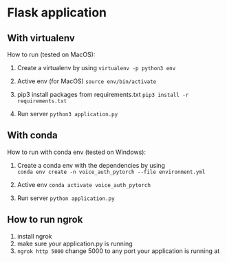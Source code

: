 # Flask application

## With virtualenv
How to run (tested on MacOS):

1. Create a virtualenv by using
```virtualenv -p python3 env```

2. Active env (for MacOS)
```source env/bin/activate```

3. pip3 install packages from requirements.txt
```pip3 install -r requirements.txt```

4. Run server
```python3 application.py```



## With conda
How to run with conda env (tested on Windows):

1. Create a conda env with the dependencies by using   
```conda env create -n voice_auth_pytorch --file environment.yml```

2. Active env
```conda activate voice_auth_pytorch```

3. Run server
```python application.py```

## How to run ngrok
1. install ngrok
2. make sure your application.py is running
3. ```ngrok http 5000```
change 5000 to any port your application is running at
